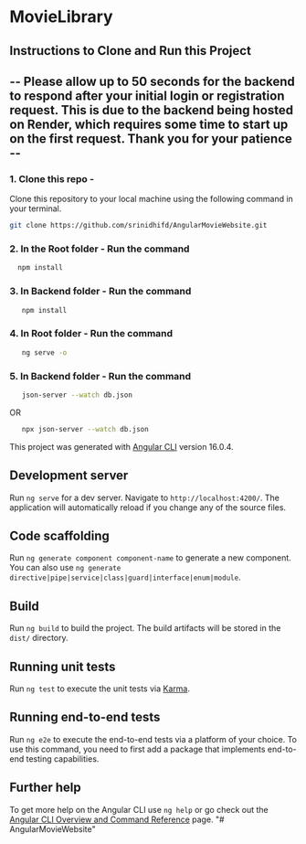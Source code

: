 # MovieLibrary
## Instructions to Clone and Run this Project 
## -- Please allow up to 50 seconds for the backend to respond after your initial login or registration request. This is due to the backend being hosted on Render, which requires some time to start up on the first request. Thank you for your patience --
### 1. Clone this repo -
Clone this repository to your local machine using the following command in your terminal.
   ```bash
   git clone https://github.com/srinidhifd/AngularMovieWebsite.git
   ```
### 2. In the Root folder - Run the command 
 ```bash
   npm install
   ```
### 3. In Backend folder - Run the command
```bash
   npm install
   ```
### 4. In Root folder - Run the command
```bash
   ng serve -o
   ```
### 5. In Backend folder - Run the command 
```bash
   json-server --watch db.json
   ```
OR
```bash
   npx json-server --watch db.json
   ```

This project was generated with [Angular CLI](https://github.com/angular/angular-cli) version 16.0.4.

## Development server

Run `ng serve` for a dev server. Navigate to `http://localhost:4200/`. The application will automatically reload if you change any of the source files.

## Code scaffolding

Run `ng generate component component-name` to generate a new component. You can also use `ng generate directive|pipe|service|class|guard|interface|enum|module`.

## Build

Run `ng build` to build the project. The build artifacts will be stored in the `dist/` directory.

## Running unit tests

Run `ng test` to execute the unit tests via [Karma](https://karma-runner.github.io).

## Running end-to-end tests

Run `ng e2e` to execute the end-to-end tests via a platform of your choice. To use this command, you need to first add a package that implements end-to-end testing capabilities.

## Further help

To get more help on the Angular CLI use `ng help` or go check out the [Angular CLI Overview and Command Reference](https://angular.io/cli) page.
"# AngularMovieWebsite" 

